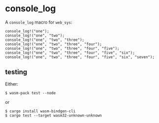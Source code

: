 # console_log

A `console_log` macro for `web_sys`:

```
console_log!("one");
console_log!("one", "two");
console_log!("one", "two", "three");
console_log!("one", "two", "three", "four");
console_log!("one", "two", "three", "four", "five");
console_log!("one", "two", "three", "four", "five", "six");
console_log!("one", "two", "three", "four", "five", "six", "seven");
```

## testing

Either:

```
$ wasm-pack test --node
```

or

```
$ cargo install wasm-bindgen-cli
$ cargo test --target wasm32-unknown-unknown
```
